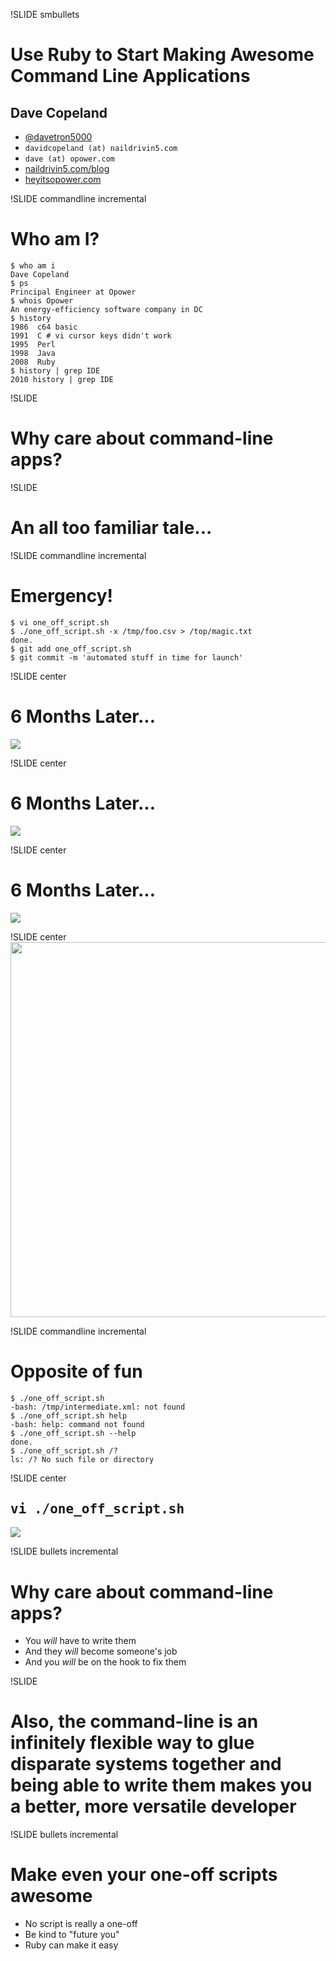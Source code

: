 !SLIDE smbullets
# Use Ruby to Start Making Awesome Command Line Applications
## Dave Copeland
* [@davetron5000](http://www.twitter.com/davetron5000) 
* `davidcopeland (at) naildrivin5.com`
* `dave (at) opower.com`
* [naildrivin5.com/blog](http://www.naildrivin5.com/blog)
* [heyitsopower.com](http://heyitsopower.com)

!SLIDE commandline incremental
# Who am I? #

    $ who am i
    Dave Copeland
    $ ps
    Principal Engineer at Opower
    $ whois Opower
    An energy-efficiency software company in DC
    $ history
    1986  c64 basic
    1991  C # vi cursor keys didn't work
    1995  Perl
    1998  Java
    2008  Ruby
    $ history | grep IDE
    2010 history | grep IDE

!SLIDE 
# Why care about command-line apps? #

!SLIDE
# An all too familiar tale...

!SLIDE commandline incremental
# Emergency! #

    $ vi one_off_script.sh
    $ ./one_off_script.sh -x /tmp/foo.csv > /top/magic.txt
    done.
    $ git add one_off_script.sh
    $ git commit -m 'automated stuff in time for launch'

!SLIDE center
# 6 Months Later... #
<img src="rage1.jpg" />

!SLIDE center
# 6 Months Later... #
<img src="rage2.jpg" />

!SLIDE center
# 6 Months Later... #
<img src="rage3.jpg" />

!SLIDE center
<img src="challenge.png" height='600'/>

!SLIDE commandline incremental
# Opposite of fun
    $ ./one_off_script.sh 
    -bash: /tmp/intermediate.xml: not found 
    $ ./one_off_script.sh help
    -bash: help: command not found
    $ ./one_off_script.sh --help
    done.
    $ ./one_off_script.sh /?
    ls: /? No such file or directory

!SLIDE center
## <tt>vi ./one_off_script.sh</tt>
<img src="ok.png" />


!SLIDE bullets incremental
# Why care about command-line apps? #
* You *will* have to write them
* And they *will* become someone's job
* And you *will* be on the hook to fix them

!SLIDE
# Also, the command-line is an **infinitely flexible** way to **glue disparate systems** together and being able to write them makes you a **better, more versatile** developer
!SLIDE bullets incremental
# Make even your one-off scripts awesome #

* No script is really a one-off
* Be kind to "future you"
* Ruby can make it easy
